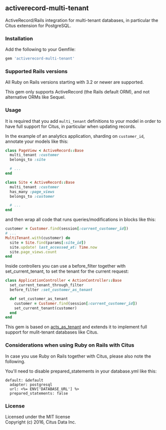## activerecord-multi-tenant

ActiveRecord/Rails integration for multi-tenant databases, in particular the Citus extension for PostgreSQL.

### Installation

Add the following to your Gemfile:

```ruby
gem 'activerecord-multi-tenant'
```

### Supported Rails versions

All Ruby on Rails versions starting with 3.2 or newer are supported.

This gem only supports ActiveRecord (the Rails default ORM), and not alternative ORMs like Sequel.

### Usage

It is required that you add `multi_tenant` definitions to your model in order to have full support for Citus, in particular when updating records.

In the example of an analytics application, sharding on `customer_id`, annotate your models like this:

```ruby
class PageView < ActiveRecord::Base
  multi_tenant :customer
  belongs_to :site

  # ...
end

class Site < ActiveRecord::Base
  multi_tenant :customer
  has_many :page_views
  belongs_to :customer

  # ...
end
```

and then wrap all code that runs queries/modifications in blocks like this:

```ruby
customer = Customer.find(session[:current_customer_id])
# ...
MultiTenant.with(customer) do
  site = Site.find(params[:site_id])
  site.update! last_accessed_at: Time.now
  site.page_views.count
end
```

Inside controllers you can use a before_filter together with set_current_tenant, to set the tenant for the current request:

```ruby
class ApplicationController < ActionController::Base
  set_current_tenant_through_filter
  before_filter :set_customer_as_tenant

  def set_customer_as_tenant
    customer = Customer.find(session[:current_customer_id])
    set_current_tenant(customer)
  end
end
```

This gem is based on [acts_as_tenant](https://github.com/ErwinM/acts_as_tenant) and extends it to implement full support for mulit-tenant databases like Citus.

### Considerations when using Ruby on Rails with Citus

In case you use Ruby on Rails together with Citus, please also note the following.

You'll need to disable prepared_statements in your database.yml like this:

```
default: &default
  adapter: postgresql
  url: <%= ENV['DATABASE_URL'] %>
  prepared_statements: false
```

### License

Licensed under the MIT license<br>
Copyright (c) 2016, Citus Data Inc.
